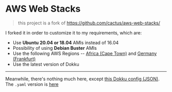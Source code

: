 # AWS Web Stacks

> this project is a fork of <https://github.com/cactus/aws-web-stacks/>

I forked it in order to customize it to my requirements, which are:

- Use **Ubuntu 20.04 or 18.04** AMIs instead of 16.04
- Possibility of using **Debian Buster** AMIs
- Use the following AWS Regions -- [Africa (Cape Town)](https://aws.amazon.com/blogs/aws/now-open-aws-africa-cape-town-region/) and [Germany (Frankfurt)](https://aws.amazon.com/blogs/aws/aws-region-germany/)
- Use the latest version of Dokku

----

Meanwhile, there's nothing much here, except [this Dokku config (JSON)](dokku-no-nat.json). The `.yaml` version is [here](dokku-no-nat.yaml)
